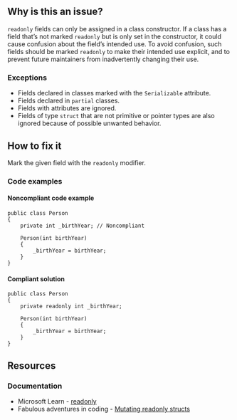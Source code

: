 ## Why is this an issue?
 
`readonly` fields can only be assigned in a class constructor. If a class has a field that’s not marked `readonly` but is only set in the constructor, it could cause confusion about the field’s intended use. To avoid confusion, such fields should be marked `readonly` to make their intended use explicit, and to prevent future maintainers from inadvertently changing their use.
 
### Exceptions
 
- Fields declared in classes marked with the `Serializable` attribute.
- Fields declared in `partial` classes.
- Fields with attributes are ignored.
- Fields of type `struct` that are not primitive or pointer types are also ignored because of possible unwanted behavior.

## How to fix it
 
Mark the given field with the `readonly` modifier.
 
### Code examples
 
#### Noncompliant code example

    public class Person
    {
        private int _birthYear; // Noncompliant
    
        Person(int birthYear)
        {
            _birthYear = birthYear;
        }
    }

#### Compliant solution

    public class Person
    {
        private readonly int _birthYear;
    
        Person(int birthYear)
        {
            _birthYear = birthYear;
        }
    }

## Resources
 
### Documentation

- Microsoft Learn - [readonly](https://learn.microsoft.com/en-us/dotnet/csharp/language-reference/keywords/readonly)
- Fabulous adventures in coding - [Mutating readonly structs](https://ericlippert.com/2008/05/14/mutating-readonly-structs/)